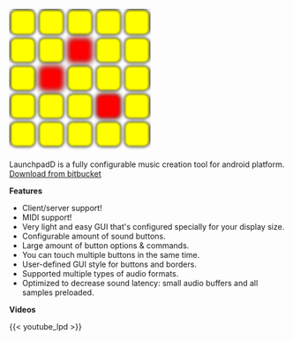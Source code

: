 
![your_img](img/launchpadd_new_logo.png#center)

LaunchpadD is a fully configurable music creation tool for android platform. [Download from bitbucket](https://bitbucket.org/Monsterovich/launchpad_daemon/)

**Features**

- Client/server support!
- MIDI support!
- Very light and easy GUI that's configured specially for your display size.
- Configurable amount of sound buttons.
- Large amount of button options & commands.
- You can touch multiple buttons in the same time.
- User-defined GUI style for buttons and borders.
- Supported multiple types of audio formats.
- Optimized to decrease sound latency: small audio buffers and all samples preloaded.

**Videos**

{{< youtube_lpd >}}



